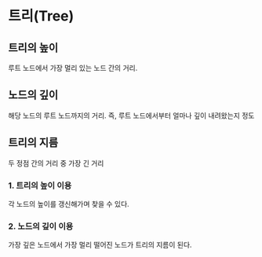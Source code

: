# 트리(Tree)

## 트리의 높이

루트 노드에서 가장 멀리 있는 노드 간의 거리.

## 노드의 깊이

해당 노드의 루트 노드까지의 거리. 즉, 루트 노드에서부터 얼마나 깊이 내려왔는지 정도

## 트리의 지름

두 정점 간의 거리 중 가장 긴 거리

### 1. 트리의 높이 이용

각 노드의 높이를 갱신해가며 찾을 수 있다.

### 2. 노드의 깊이 이용

가장 깊은 노드에서 가장 멀리 떨어진 노드가 트리의 지름이 된다.
